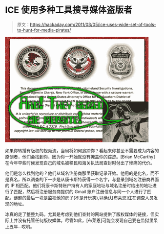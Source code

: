 # ICE 使用多种工具搜寻媒体盗版者

> 原文：<https://hackaday.com/2011/03/05/ice-uses-wide-set-of-tools-to-hunt-for-media-pirates/>

![](img/a030368ed2c91c176fafe0aeb1cd49c1.png "ice-seizure-notice")

如果你转播有版权的视频流，当局将如何追踪你？看起来你甚至不需要成为内容的原创者，他们会找到你，因为你一开始就没有掩盖你的踪迹。[Brian McCarthy]在今年早些时候发现自己的域名被移民和海关执法局查封时付出了惨痛的代价。

他们是怎么找到他的？他们从域名注册商那里获取记录开始。他用的是化名，而不是真名，所以调查的下一步是从康卡斯特获得一个名字，与登录到域名注册商界面的 IP 相匹配。他们将康卡斯特账户持有人的家庭地址与域名注册时给出的地址进行了匹配，然后将注册服务商提供的 Gmail 账户注册信息与同一个人进行了匹配。谜题的最后一块是监视他的房子(不是开玩笑),以确认[布莱恩]住在调查人员发现的地址。

冰真的走了整整九码。尤其是考虑到他们查封的网站提供了版权媒体的链接，但实际上并没有托管任何版权媒体。尽管如此，[布莱恩]可能会发现自己要在监狱里呆上五年…哎哟。